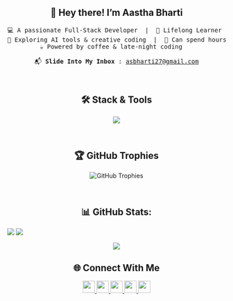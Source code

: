 <h2 align="center">👋 Hey there! I’m Aastha Bharti</h2>
<pre align="center">
💻 A passionate Full-Stack Developer  |  🌱 Lifelong Learner  | ✨ Love blending design & functionality  | 
🧠 Exploring AI tools & creative coding  |  🎨 Can spend hours perfecting a UI  
☕ Powered by coffee & late-night coding   <br>
📬 <b>Slide Into My Inbox</b> : <a href="mailto:asbharti27@gmail.com">asbharti27@gmail.com</a>
</pre>
<br>

<h2 align="center">🛠️ Stack & Tools</h2>

<p align="center">
  <img src="https://skillicons.dev/icons?i=html,css,js,ts,python,react,next,tailwind,nodejs,express,mongodb,mysql,appwrite,firebase,aws,vercel,vite,docker,git,github,figma,postman" />
</p>
<br>
<h2 align="center">🏆 GitHub Trophies</h2>

<p align="center">
  <img src="https://github-profile-trophy.vercel.app/?username=Aastha-Bharti&theme=kacho_ga&no-frame=false&no-bg=false&margin-w=4" alt="GitHub Trophies" />
</p>

<br>
<h2 align="center">📊 GitHub Stats:</h2>

![](https://github-readme-stats.vercel.app/api?username=Aastha-Bharti&theme=radical&hide_border=false&include_all_commits=false&count_private=true)
![](https://nirzak-streak-stats.vercel.app/?user=Aastha-Bharti&theme=radical&hide_border=false)<br/>
<p align="center">
  <img src="https://github-readme-stats.vercel.app/api/top-langs/?username=Aastha-Bharti&theme=radical&hide_border=false&include_all_commits=false&count_private=true&layout=compact" />
</p>

<h2 align="center">🌐 Connect With Me</h2>

<p align="center">
  <a href="https://discord.gg/etKMaYSM" >
    <img src="https://img.shields.io/badge/Discord-%237289DA.svg?logo=discord&logoColor=white" height="28"/>
  </a>
  <a href="https://instagram.com/clouded_emotions_">
    <img src="https://img.shields.io/badge/Instagram-%23E4405F.svg?logo=Instagram&logoColor=white" height="28"/>
  </a>
  <a href="https://linkedin.com/in/aastha-bharti/">
    <img src="https://img.shields.io/badge/LinkedIn-%230077B5.svg?logo=linkedin&logoColor=white" height="28"/>
  </a>
  <a href="https://x.com/aastha_bhartii">
    <img src="https://img.shields.io/badge/X-black.svg?logo=X&logoColor=white" height="28"/>
  </a>
  <a href="mailto:asbharti27@gmail.com">
    <img src="https://img.shields.io/badge/Email-D14836?logo=gmail&logoColor=white" height="28"/>
  </a>
</p>





<!-- Proudly created with GPRM ( https://gprm.itsvg.in ) -->
